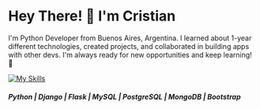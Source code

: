 <h1 align="left">Hey There! 👋 I'm Cristian</h1>
<p align="left">I'm Python Developer from Buenos Aires, Argentina. I learned about 1-year different technologies, created projects, and collaborated in building apps with other devs. I'm always ready for new opportunities and keep learning! 🚀
</p>

[![My Skills](https://skillicons.dev/icons?i=py,django,flask,mysql,postgres,mongodb,bootstrap)](https://skillicons.dev)
<h5 align="left"> Python | Django | Flask | MySQL | PostgreSQL | MongoDB | Bootstrap </h5>
